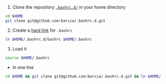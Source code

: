 1. Clone the repository [`.bashrc.d/`](https://github.com/barcia/.bashrc.d) in your home directory   
```bash
cd $HOME
git clone git@github.com:barcia/.bashrc.d.git
```

2. Create a [hard link](https://en.wikipedia.org/wiki/Hard_link) for `.bashrc`   
```bash
ln $HOME/.bashrc.d/bashrc $HOME/.bashrc
```

3. Load it   
```bash
source $HOME/.bashrc
```

* In one line   
```bash
cd $HOME && git clone git@github.com:barcia/.bashrc.d.git && ln $HOME/.bashrc.d/bashrc $HOME/.bashrc && source $HOME/.bashrc
```
